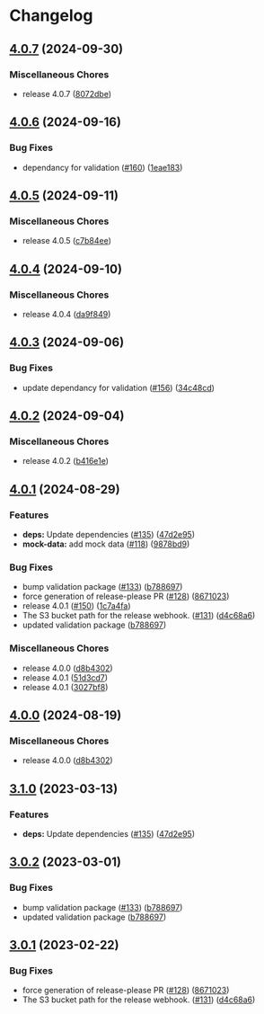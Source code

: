 # Changelog

## [4.0.7](https://github.com/dvsa/rsp-documents-service/compare/v4.0.6...v4.0.7) (2024-09-30)


### Miscellaneous Chores

* release 4.0.7 ([8072dbe](https://github.com/dvsa/rsp-documents-service/commit/8072dbed4cca72ad9268fcef96664c0ce8a6143d))

## [4.0.6](https://github.com/dvsa/rsp-documents-service/compare/v4.0.5...v4.0.6) (2024-09-16)


### Bug Fixes

* dependancy for validation ([#160](https://github.com/dvsa/rsp-documents-service/issues/160)) ([1eae183](https://github.com/dvsa/rsp-documents-service/commit/1eae1831bf76c930bc1361088ea4147b030034ea))

## [4.0.5](https://github.com/dvsa/rsp-documents-service/compare/v4.0.4...v4.0.5) (2024-09-11)


### Miscellaneous Chores

* release 4.0.5 ([c7b84ee](https://github.com/dvsa/rsp-documents-service/commit/c7b84ee6f0fc1c61629a3c49d20f24ff99ba8bdc))

## [4.0.4](https://github.com/dvsa/rsp-documents-service/compare/v4.0.3...v4.0.4) (2024-09-10)


### Miscellaneous Chores

* release 4.0.4 ([da9f849](https://github.com/dvsa/rsp-documents-service/commit/da9f84912b9ace498c9f63e9e225a4c10666ed48))

## [4.0.3](https://github.com/dvsa/rsp-documents-service/compare/v4.0.2...v4.0.3) (2024-09-06)


### Bug Fixes

* update dependancy for validation ([#156](https://github.com/dvsa/rsp-documents-service/issues/156)) ([34c48cd](https://github.com/dvsa/rsp-documents-service/commit/34c48cd7abdcfb786275c3a4755b26fd442af9bd))

## [4.0.2](https://github.com/dvsa/rsp-documents-service/compare/v4.0.1...v4.0.2) (2024-09-04)


### Miscellaneous Chores

* release 4.0.2 ([b416e1e](https://github.com/dvsa/rsp-documents-service/commit/b416e1e020aca85ef08466414fb19bd6cfb5cfef))

## [4.0.1](https://github.com/dvsa/rsp-documents-service/compare/v4.0.0...v4.0.1) (2024-08-29)


### Features

* **deps:** Update dependencies ([#135](https://github.com/dvsa/rsp-documents-service/issues/135)) ([47d2e95](https://github.com/dvsa/rsp-documents-service/commit/47d2e957b95dc4ecf30ec334c1a7fd2b4f89ff0d))
* **mock-data:** add mock data ([#118](https://github.com/dvsa/rsp-documents-service/issues/118)) ([9878bd9](https://github.com/dvsa/rsp-documents-service/commit/9878bd91aafef2c442aeb80b8944e45a773170ff))


### Bug Fixes

* bump validation package ([#133](https://github.com/dvsa/rsp-documents-service/issues/133)) ([b788697](https://github.com/dvsa/rsp-documents-service/commit/b788697d47cfc045a08ab3d79d762060292f85e4))
* force generation of release-please PR ([#128](https://github.com/dvsa/rsp-documents-service/issues/128)) ([8671023](https://github.com/dvsa/rsp-documents-service/commit/867102332a63ee1f7cd2e47efb6ca1d26c4e7027))
* release 4.0.1 ([#150](https://github.com/dvsa/rsp-documents-service/issues/150)) ([1c7a4fa](https://github.com/dvsa/rsp-documents-service/commit/1c7a4fa90a328f3a0b339d283627ec781f7c3efb))
* The S3 bucket path for the release webhook.  ([#131](https://github.com/dvsa/rsp-documents-service/issues/131)) ([d4c68a6](https://github.com/dvsa/rsp-documents-service/commit/d4c68a69c7457b6e0c30c5aee8c43c080ff68482))
* updated validation package ([b788697](https://github.com/dvsa/rsp-documents-service/commit/b788697d47cfc045a08ab3d79d762060292f85e4))


### Miscellaneous Chores

* release 4.0.0 ([d8b4302](https://github.com/dvsa/rsp-documents-service/commit/d8b43026f512eb8e85b09ece283af55239f75a56))
* release 4.0.1 ([51d3cd7](https://github.com/dvsa/rsp-documents-service/commit/51d3cd769f708ae80b8848d9d69e3886accccde0))
* release 4.0.1 ([3027bf8](https://github.com/dvsa/rsp-documents-service/commit/3027bf8ff1e7d3db27c2c6a96c1f30377ea3876b))

## [4.0.0](https://github.com/dvsa/rsp-documents-service/compare/v3.1.0...v4.0.0) (2024-08-19)


### Miscellaneous Chores

* release 4.0.0 ([d8b4302](https://github.com/dvsa/rsp-documents-service/commit/d8b43026f512eb8e85b09ece283af55239f75a56))

## [3.1.0](https://github.com/dvsa/rsp-documents-service/compare/v3.0.2...v3.1.0) (2023-03-13)


### Features

* **deps:** Update dependencies ([#135](https://github.com/dvsa/rsp-documents-service/issues/135)) ([47d2e95](https://github.com/dvsa/rsp-documents-service/commit/47d2e957b95dc4ecf30ec334c1a7fd2b4f89ff0d))

## [3.0.2](https://github.com/dvsa/rsp-documents-service/compare/v3.0.1...v3.0.2) (2023-03-01)


### Bug Fixes

* bump validation package ([#133](https://github.com/dvsa/rsp-documents-service/issues/133)) ([b788697](https://github.com/dvsa/rsp-documents-service/commit/b788697d47cfc045a08ab3d79d762060292f85e4))
* updated validation package ([b788697](https://github.com/dvsa/rsp-documents-service/commit/b788697d47cfc045a08ab3d79d762060292f85e4))

## [3.0.1](https://github.com/dvsa/rsp-documents-service/compare/v3.0.0...v3.0.1) (2023-02-22)


### Bug Fixes

* force generation of release-please PR ([#128](https://github.com/dvsa/rsp-documents-service/issues/128)) ([8671023](https://github.com/dvsa/rsp-documents-service/commit/867102332a63ee1f7cd2e47efb6ca1d26c4e7027))
* The S3 bucket path for the release webhook.  ([#131](https://github.com/dvsa/rsp-documents-service/issues/131)) ([d4c68a6](https://github.com/dvsa/rsp-documents-service/commit/d4c68a69c7457b6e0c30c5aee8c43c080ff68482))
